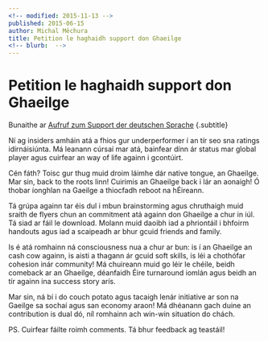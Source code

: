 ```yaml
---
<!-- modified: 2015-11-13 -->
published: 2015-06-15
author: Michal Měchura
title: Petition le haghaidh support don Ghaeilge
<!-- blurb:  -->
---
```


# Petition le haghaidh support don Ghaeilge

Bunaithe ar [Aufruf zum Support der deutschen Sprache](https://dolmetscher-berlin.blogspot.com/2009/04/aufruf-zum-support-der-deutschen-sprache.html) {.subtitle}

Ní ag insiders amháin atá a fhios gur underperformer í an tír seo sna ratings idirnáisiúnta. Má leanann cúrsaí mar atá, bainfear dínn ár status mar global player agus cuirfear an way of life againn i gcontúirt.

Cén fáth? Toisc gur thug muid droim láimhe dár native tongue, an Ghaeilge. Mar sin, back to the roots linn! Cuirimis an Ghaeilge back i lár an aonaigh! Ó thobar íonghlan na Gaeilge a thiocfadh reboot na hÉireann.

Tá grúpa againn tar éis dul i mbun brainstorming agus chruthaigh muid sraith de flyers chun an commitment atá againn don Ghaeilge a chur in iúl. Tá siad ar fáil le download. Molann muid daoibh iad a phriontáil i bhfoirm handouts agus iad a scaipeadh ar bhur gcuid friends and family.

Is é atá romhainn ná consciousness nua a chur ar bun: is í an Ghaeilge an cash cow againn, is aisti a thagann ár gcuid soft skills, is léi a chothófar cohesion inár community! Má chuireann muid go léir le chéile, beidh comeback ar an Ghaeilge, déanfaidh Éire turnaround iomlán agus beidh an tír againn ina success story arís.

Mar sin, ná bí i do couch potato agus tacaigh lenár initiative ar son na Gaeilge sa sochaí agus san economy araon! Má dhéanann gach duine an contribution is dual dó, níl romhainn ach win-win situation do chách.

PS. Cuirfear fáilte roimh comments. Tá bhur feedback ag teastáil!

